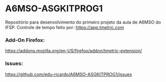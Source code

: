# A6MSO-ASGKITPROG1
Repositório para desenvolvimento do primeiro projeto da aula de A6MSO do IFSP. 
Controle de tempo feito por: https://app.tmetric.com

### Add-On Firefox:
https://addons.mozilla.org/en-US/firefox/addon/tmetric-extension/
### Issues:
https://github.com/edu-ricardo/A6MSO-ASGKITPROG1/issues
